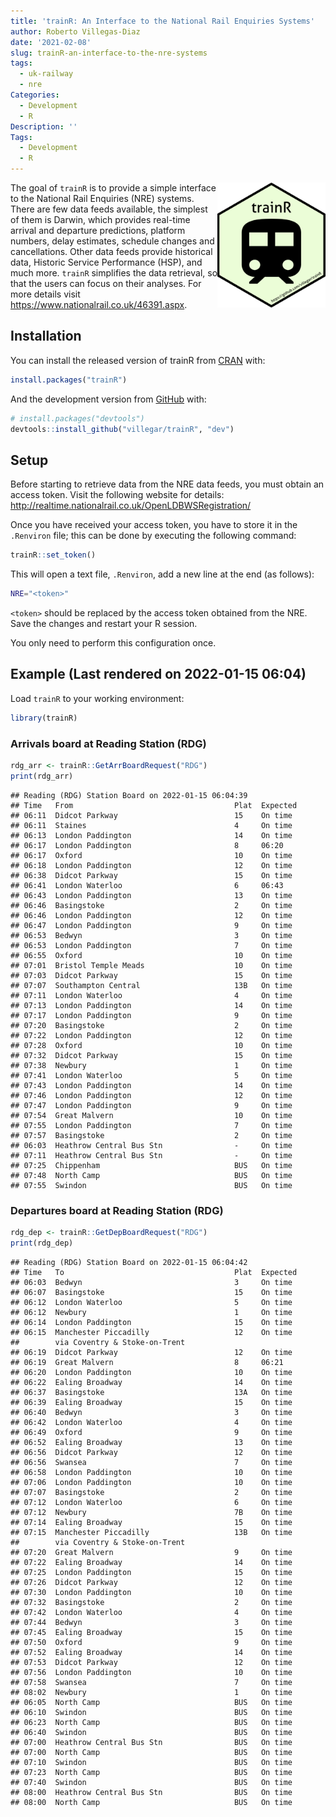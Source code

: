 ```yaml
---
title: 'trainR: An Interface to the National Rail Enquiries Systems'
author: Roberto Villegas-Diaz
date: '2021-02-08'
slug: trainR-an-interface-to-the-nre-systems
tags:
  - uk-railway
  - nre
Categories:
  - Development
  - R
Description: ''
Tags:
  - Development
  - R
---
```


<img src="https://raw.githubusercontent.com/villegar/trainR/main/inst/images/logo.png" alt="logo" align="right" height=200px/>

The goal of `trainR` is to provide a simple interface to the 
National Rail Enquiries (NRE) systems. There are few data feeds 
available, the simplest of them is Darwin, which provides real-time 
arrival and departure predictions, platform numbers, delay estimates, 
schedule changes and cancellations. Other data feeds provide historical 
data, Historic Service Performance (HSP), and much more. `trainR` 
simplifies the data retrieval, so that the users can focus on their 
analyses. For more details visit 
https://www.nationalrail.co.uk/46391.aspx.

## Installation

You can install the released version of trainR from [CRAN](https://CRAN.R-project.org) with:

``` r
install.packages("trainR")
```

And the development version from [GitHub](https://github.com/) with:

``` r
# install.packages("devtools")
devtools::install_github("villegar/trainR", "dev")
```

## Setup
Before starting to retrieve data from the NRE data feeds, you must obtain an access token. 
Visit the following website for details: http://realtime.nationalrail.co.uk/OpenLDBWSRegistration/

Once you have received your access token, you have to store it in the `.Renviron` file; this can be 
done by executing the following command:


```r
trainR::set_token()
```

This will open a text file, `.Renviron`, add a new line at the end (as follows):

```bash
NRE="<token>"
```

`<token>` should be replaced by the access token obtained from the NRE. Save the changes and restart 
your R session.

You only need to perform this configuration once.

## Example (Last rendered on 2022-01-15 06:04)

Load `trainR` to your working environment:

```r
library(trainR)
```

### Arrivals board at Reading Station (RDG)


```r
rdg_arr <- trainR::GetArrBoardRequest("RDG")
print(rdg_arr)
```

```
## Reading (RDG) Station Board on 2022-01-15 06:04:39
## Time   From                                    Plat  Expected
## 06:11  Didcot Parkway                          15    On time
## 06:11  Staines                                 4     On time
## 06:13  London Paddington                       14    On time
## 06:17  London Paddington                       8     06:20
## 06:17  Oxford                                  10    On time
## 06:18  London Paddington                       12    On time
## 06:38  Didcot Parkway                          15    On time
## 06:41  London Waterloo                         6     06:43
## 06:43  London Paddington                       13    On time
## 06:46  Basingstoke                             2     On time
## 06:46  London Paddington                       12    On time
## 06:47  London Paddington                       9     On time
## 06:53  Bedwyn                                  3     On time
## 06:53  London Paddington                       7     On time
## 06:55  Oxford                                  10    On time
## 07:01  Bristol Temple Meads                    10    On time
## 07:03  Didcot Parkway                          15    On time
## 07:07  Southampton Central                     13B   On time
## 07:11  London Waterloo                         4     On time
## 07:13  London Paddington                       14    On time
## 07:17  London Paddington                       9     On time
## 07:20  Basingstoke                             2     On time
## 07:22  London Paddington                       12    On time
## 07:28  Oxford                                  10    On time
## 07:32  Didcot Parkway                          15    On time
## 07:38  Newbury                                 1     On time
## 07:41  London Waterloo                         5     On time
## 07:43  London Paddington                       14    On time
## 07:46  London Paddington                       12    On time
## 07:47  London Paddington                       9     On time
## 07:54  Great Malvern                           10    On time
## 07:55  London Paddington                       7     On time
## 07:57  Basingstoke                             2     On time
## 06:03  Heathrow Central Bus Stn                -     On time
## 07:11  Heathrow Central Bus Stn                -     On time
## 07:25  Chippenham                              BUS   On time
## 07:48  North Camp                              BUS   On time
## 07:55  Swindon                                 BUS   On time
```

### Departures board at Reading Station (RDG)


```r
rdg_dep <- trainR::GetDepBoardRequest("RDG")
print(rdg_dep)
```

```
## Reading (RDG) Station Board on 2022-01-15 06:04:42
## Time   To                                      Plat  Expected
## 06:03  Bedwyn                                  3     On time
## 06:07  Basingstoke                             15    On time
## 06:12  London Waterloo                         5     On time
## 06:12  Newbury                                 1     On time
## 06:14  London Paddington                       15    On time
## 06:15  Manchester Piccadilly                   12    On time
##        via Coventry & Stoke-on-Trent           
## 06:19  Didcot Parkway                          12    On time
## 06:19  Great Malvern                           8     06:21
## 06:20  London Paddington                       10    On time
## 06:22  Ealing Broadway                         14    On time
## 06:37  Basingstoke                             13A   On time
## 06:39  Ealing Broadway                         15    On time
## 06:40  Bedwyn                                  3     On time
## 06:42  London Waterloo                         4     On time
## 06:49  Oxford                                  9     On time
## 06:52  Ealing Broadway                         13    On time
## 06:56  Didcot Parkway                          12    On time
## 06:56  Swansea                                 7     On time
## 06:58  London Paddington                       10    On time
## 07:06  London Paddington                       10    On time
## 07:07  Basingstoke                             2     On time
## 07:12  London Waterloo                         6     On time
## 07:12  Newbury                                 7B    On time
## 07:14  Ealing Broadway                         15    On time
## 07:15  Manchester Piccadilly                   13B   On time
##        via Coventry & Stoke-on-Trent           
## 07:20  Great Malvern                           9     On time
## 07:22  Ealing Broadway                         14    On time
## 07:25  London Paddington                       15    On time
## 07:26  Didcot Parkway                          12    On time
## 07:30  London Paddington                       10    On time
## 07:32  Basingstoke                             2     On time
## 07:42  London Waterloo                         4     On time
## 07:44  Bedwyn                                  3     On time
## 07:45  Ealing Broadway                         15    On time
## 07:50  Oxford                                  9     On time
## 07:52  Ealing Broadway                         14    On time
## 07:53  Didcot Parkway                          12    On time
## 07:56  London Paddington                       10    On time
## 07:58  Swansea                                 7     On time
## 08:02  Newbury                                 1     On time
## 06:05  North Camp                              BUS   On time
## 06:10  Swindon                                 BUS   On time
## 06:23  North Camp                              BUS   On time
## 06:40  Swindon                                 BUS   On time
## 07:00  Heathrow Central Bus Stn                BUS   On time
## 07:00  North Camp                              BUS   On time
## 07:10  Swindon                                 BUS   On time
## 07:23  North Camp                              BUS   On time
## 07:40  Swindon                                 BUS   On time
## 08:00  Heathrow Central Bus Stn                BUS   On time
## 08:00  North Camp                              BUS   On time
```
